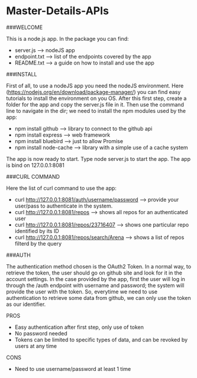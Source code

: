 # Master-Details-APIs

###WELCOME

This is a node.js app.
In the package you can find:
* server.js --> nodeJS app
* endpoint.txt --> list of the endpoints covered by the app
* README.txt --> a guide on how to install and use the app


###INSTALL 

First of all, to use a nodeJS app you need the nodeJS environment. 
Here (https://nodejs.org/en/download/package-manager/) you can find easy tutorials to install the environment on you OS.
After this first step, create a folder for the app and copy the server.js file in it. 
Then use the command line to navigate in the dir; we need to install the npm modules used by the app:
* npm install github --> library to connect to the github api
* npm install express --> web framework
* npm install bluebird --> just to allow Promise
* npm install node-cache --> library with a simple use of a cache system

The app is now ready to start. Type node server.js to start the app. The app is bind on 127.0.0.1:8081


###CURL COMMAND 

Here the list of curl command to use the app:
* curl http://127.0.0.1:8081/auth/username/password --> provide your user/pass to authenticate in the system.
* curl http://127.0.0.1:8081/repos --> shows all repos for an authenticated user
* curl http://127.0.0.1:8081/repos/23716407 --> shows one particular repo identified by its ID
* curl http://127.0.0.1:8081/repos/search/Arena --> shows a list of repos filterd by the query


###AUTH

The authentication method chosen is the OAuth2 Token.
In a normal way, to retrieve the token, the user should go on github site and look for it in the account settings.
In the case provided by the app, first the user will log in through the /auth endpoint with username and password; the system will provide the user with the token.
So, everytime we need to use authentication to retrieve some data from github, we can only use the token as our identifier.

PROS
* Easy authentication after first step, only use of token
* No password needed
* Tokens can be limited to specific types of data, and can be revoked by users at any time

CONS
* Need to use username/password at least 1 time
